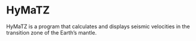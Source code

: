 # HyMaTZ
HyMaTZ is a program that calculates and displays seismic velocities in the transition zone of the Earth’s mantle.
